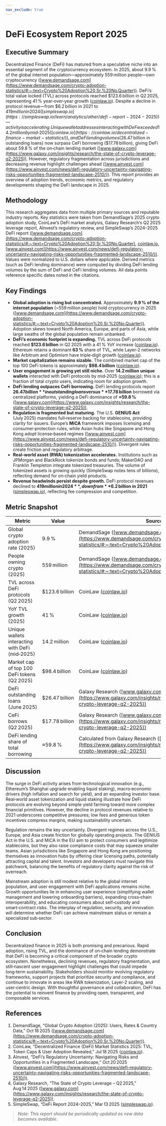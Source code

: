 ```yaml
---
nav_exclude: true
---
```

# DeFi Ecosystem Report 2025  

## Executive Summary  
Decentralized Finance (DeFi) has matured from a speculative niche into an essential segment of the cryptocurrency ecosystem. In 2025, about 9.9 % of the global internet population—approximately 559 million people—own cryptocurrency ([www.demandsage.com](https://www.demandsage.com/crypto-adoption-statistics/#:~:text=Crypto%20Adoption%20,Sr.%20No.Quarter)). DeFi’s total value locked (TVL) across protocols reached $123.6 billion in Q2 2025, representing 41 % year‑over‑year growth ([coinlaw.io](https://coinlaw.io/decentralized-finance-market-statistics/)). Despite a decline in protocol revenue—from $6.2 billion in 2021 to $419 million in 2024 ([simpleswap.io](https://simpleswap.io/learn/analytics/other/defi-report-2024-2025)) —activity is accelerating. Unique wallet addresses interacting with DeFi exceeded 14.2 million by mid‑2025 ([coinlaw.io](https://coinlaw.io/decentralized-finance-market-statistics/)), and DeFi lending volumes ($26.47 billion in outstanding loans) now surpass CeFi borrowing ($17.78 billion), giving DeFi about 59.8 % of the on‑chain lending market ([www.galaxy.com](https://www.galaxy.com/insights/research/the-state-of-crypto-leverage-q2-2025)). However, regulatory fragmentation across jurisdictions and decreasing revenue highlight challenges ahead ([www.ainvest.com](https://www.ainvest.com/news/defi-regulatory-uncertainty-navigating-risks-opportunities-fragmented-landscape-2510/)). This report provides an overview of adoption trends, economic metrics, and regulatory developments shaping the DeFi landscape in 2025.  

## Methodology  
This research aggregates data from multiple primary sources and reputable industry reports. Key statistics were taken from DemandSage’s 2025 crypto adoption study, CoinLaw’s DeFi market analysis, Galaxy Research’s Q2 2025 leverage report, AInvest’s regulatory review, and SimpleSwap’s 2024–2025 DeFi report ([www.demandsage.com](https://www.demandsage.com/crypto-adoption-statistics/#:~:text=Crypto%20Adoption%20,Sr.%20No.Quarter), [coinlaw.io](https://coinlaw.io/decentralized-finance-market-statistics/), [www.ainvest.com](https://www.ainvest.com/news/defi-regulatory-uncertainty-navigating-risks-opportunities-fragmented-landscape-2510/)). Values were normalized to U.S. dollars where applicable. Derived metrics (such as DeFi lending dominance) were computed by dividing DeFi lending volumes by the sum of DeFi and CeFi lending volumes. All data points reference specific dates noted in the citations.  

## Key Findings  
- **Global adoption is rising but concentrated.** Approximately **9.9 % of the internet population** (~559 million people) hold cryptocurrency in 2025 ([www.demandsage.com](https://www.demandsage.com/crypto-adoption-statistics/#:~:text=Crypto%20Adoption%20,Sr.%20No.Quarter)). Adoption skews toward North America, Europe, and parts of Asia, while large swaths of the global population remain unbanked.  
- **DeFi’s economic footprint is expanding.** TVL across DeFi protocols reached **$123.6 billion** in Q2 2025 with a 41 % YoY increase ([coinlaw.io](https://coinlaw.io/decentralized-finance-market-statistics/)). Ethereum retains a dominant **63 %** share of TVL, while Layer‑2 networks like Arbitrum and Optimism have triple‑digit growth ([coinlaw.io](https://coinlaw.io/decentralized-finance-market-statistics/)).  
- **Market capitalization remains sizable.** The combined market cap of the top 100 DeFi tokens is approximately **$98.4 billion** ([coinlaw.io](https://coinlaw.io/decentralized-finance-market-statistics/)).  
- **User engagement is growing yet still niche.** Over **14.2 million unique wallets** interacted with DeFi protocols by mid‑2025 ([coinlaw.io](https://coinlaw.io/decentralized-finance-market-statistics/)); this is a fraction of total crypto users, indicating room for adoption growth.  
- **DeFi lending outpaces CeFi borrowing.** DeFi lending protocols report **$26.47 billion** in outstanding loans versus **$17.78 billion** borrowed via centralized platforms, yielding a DeFi dominance of **≈59.8 %** ([www.galaxy.com](https://www.galaxy.com/insights/research/the-state-of-crypto-leverage-q2-2025)).  
- **Regulation is fragmented but maturing.** The U.S. **GENIUS Act** (July 2025) mandates full‑reserve backing for stablecoins, providing clarity for issuers. Europe’s **MiCA** framework imposes licensing and consumer‑protection rules, while Asian hubs like Singapore and Hong Kong adopt license‑based regimes ([www.ainvest.com](https://www.ainvest.com/news/defi-regulatory-uncertainty-navigating-risks-opportunities-fragmented-landscape-2510/)). Divergent rules create friction and regulatory arbitrage.  
- **Real‑world asset (RWA) tokenization accelerates.** Institutions such as JPMorgan and BlackRock tokenize bonds and funds; MakerDAO and Franklin Templeton integrate tokenized treasuries. The volume of tokenized assets is growing quickly (SimpleSwap notes tens of billions), reflecting demand for on‑chain yield products.  
- **Revenue headwinds persist despite growth.** DeFi protocol revenues declined to **$419 million in 2024**, down from **$6.2 billion in 2021** ([simpleswap.io](https://simpleswap.io/learn/analytics/other/defi-report-2024-2025)), reflecting fee compression and competition.   

## Metric Snapshot  
| Metric | Value | Source |  
| --- | --- | --- |  
| Global crypto adoption rate (2025) | 9.9 % | DemandSage ([www.demandsage.com](https://www.demandsage.com/crypto-adoption-statistics/#:~:text=Crypto%20Adoption%20,Sr.%20No.Quarter)) |  
| People owning crypto (2025) | 559 million | DemandSage ([www.demandsage.com](https://www.demandsage.com/crypto-adoption-statistics/#:~:text=Crypto%20Adoption%20,Sr.%20No.Quarter)) |  
| TVL across DeFi protocols (Q2 2025) | $123.6 billion | CoinLaw ([coinlaw.io](https://coinlaw.io/decentralized-finance-market-statistics/)) |  
| YoY TVL growth (2025) | 41 % | CoinLaw ([coinlaw.io](https://coinlaw.io/decentralized-finance-market-statistics/)) |  
| Unique wallets interacting with DeFi (mid‑2025) | 14.2 million | CoinLaw ([coinlaw.io](https://coinlaw.io/decentralized-finance-market-statistics/)) |  
| Market cap of top 100 DeFi tokens (Q2 2025) | $98.4 billion | CoinLaw ([coinlaw.io](https://coinlaw.io/decentralized-finance-market-statistics/)) |  
| DeFi outstanding loans (June 2025) | $26.47 billion | Galaxy Research ([www.galaxy.com](https://www.galaxy.com/insights/research/the-state-of-crypto-leverage-q2-2025)) |  
| CeFi borrows (Q2 2025) | $17.78 billion | Galaxy Research ([www.galaxy.com](https://www.galaxy.com/insights/research/the-state-of-crypto-leverage-q2-2025)) |  
| DeFi lending share of total borrowing | ≈59.8 % | Calculated from Galaxy Research ([www.galaxy.com](https://www.galaxy.com/insights/research/the-state-of-crypto-leverage-q2-2025)) |  

## Discussion  
The surge in DeFi activity arises from technological innovation (e.g., Ethereum’s Shanghai upgrade enabling liquid staking), macro‑economic drivers (high inflation and search for yield), and an expanding investor base. Real‑world asset tokenization and liquid staking illustrate how DeFi protocols are evolving beyond simple yield farming toward more complex financial primitives. However, the decline in protocol revenues relative to 2021 underscores competitive pressures; low fees and generous token incentives compress margins, making sustainability uncertain.  

Regulation remains the key uncertainty. Divergent regimes across the U.S., Europe, and Asia create friction for globally operating projects. The GENIUS Act in the U.S. and MiCA in the EU aim to protect consumers and legitimize stablecoins, but they also raise compliance costs that may squeeze smaller teams. Asian jurisdictions like Singapore and Hong Kong are positioning themselves as innovation hubs by offering clear licensing paths, potentially attracting capital and talent. Investors and developers must navigate this patchwork, balancing the benefits of regulatory clarity against the risk of overreach.  

Mainstream adoption is still modest relative to the global internet population, and user engagement with DeFi applications remains niche. Growth opportunities lie in enhancing user experience (simplifying wallet management and lowering onboarding barriers), expanding cross‑chain interoperability, and educating consumers about self‑custody and smart‑contract risks. The interplay of regulation, security, and innovation will determine whether DeFi can achieve mainstream status or remain a specialized sub‑sector.  

## Conclusion  
Decentralized finance in 2025 is both promising and precarious. Rapid adoption, rising TVL, and the dominance of on‑chain lending demonstrate that DeFi is becoming a critical component of the broader crypto ecosystem. Nonetheless, declining revenues, regulatory fragmentation, and still‑nascent user engagement highlight challenges that could impede long‑term sustainability. Stakeholders should monitor evolving regulatory frameworks, support projects that prioritize security and compliance, and continue to innovate in areas like RWA tokenization, Layer‑2 scaling, and user‑centric design. With thoughtful governance and collaboration, DeFi has the potential to reinvent finance by providing open, transparent, and composable services.  

## References  
1. DemandSage, “Global Crypto Adoption (2025): Users, Rates & Country Data,” Oct 16 2025 ([www.demandsage.com](https://www.demandsage.com/crypto-adoption-statistics/#:~:text=Crypto%20Adoption%20,Sr.%20No.Quarter)).  
2. CoinLaw, “Decentralized Finance (DeFi) Market Statistics 2025: TVL, Token Caps & User Adoption Revealed,” Jul 18 2025 ([coinlaw.io](https://coinlaw.io/decentralized-finance-market-statistics/)).  
3. AInvest, “DeFi’s Regulatory Uncertainty: Navigating Risks and Opportunities in a Fragmented Landscape,” Oct 20 2025 ([www.ainvest.com](https://www.ainvest.com/news/defi-regulatory-uncertainty-navigating-risks-opportunities-fragmented-landscape-2510/)).  
4. Galaxy Research, “The State of Crypto Leverage – Q2 2025,” Aug 14 2025 ([www.galaxy.com](https://www.galaxy.com/insights/research/the-state-of-crypto-leverage-q2-2025)).  
5. SimpleSwap, “DeFi Report 2024–2025,” Mar 13 2025 ([simpleswap.io](https://simpleswap.io/learn/analytics/other/defi-report-2024-2025)).

> _Note: This report should be periodically updated as new data becomes available._
